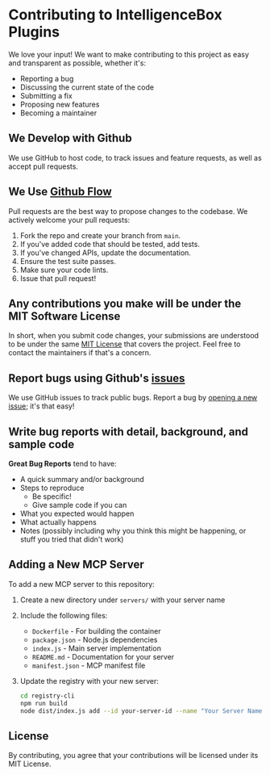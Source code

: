 # Contributing to IntelligenceBox Plugins

We love your input! We want to make contributing to this project as easy and transparent as possible, whether it's:

- Reporting a bug
- Discussing the current state of the code
- Submitting a fix
- Proposing new features
- Becoming a maintainer

## We Develop with Github
We use GitHub to host code, to track issues and feature requests, as well as accept pull requests.

## We Use [Github Flow](https://guides.github.com/introduction/flow/index.html)
Pull requests are the best way to propose changes to the codebase. We actively welcome your pull requests:

1. Fork the repo and create your branch from `main`.
2. If you've added code that should be tested, add tests.
3. If you've changed APIs, update the documentation.
4. Ensure the test suite passes.
5. Make sure your code lints.
6. Issue that pull request!

## Any contributions you make will be under the MIT Software License
In short, when you submit code changes, your submissions are understood to be under the same [MIT License](LICENSE) that covers the project. Feel free to contact the maintainers if that's a concern.

## Report bugs using Github's [issues](https://github.com/intelligencebox-repo/intelligencebox-plugins/issues)
We use GitHub issues to track public bugs. Report a bug by [opening a new issue](https://github.com/intelligencebox-repo/intelligencebox-plugins/issues/new); it's that easy!

## Write bug reports with detail, background, and sample code

**Great Bug Reports** tend to have:

- A quick summary and/or background
- Steps to reproduce
  - Be specific!
  - Give sample code if you can
- What you expected would happen
- What actually happens
- Notes (possibly including why you think this might be happening, or stuff you tried that didn't work)

## Adding a New MCP Server

To add a new MCP server to this repository:

1. Create a new directory under `servers/` with your server name
2. Include the following files:
   - `Dockerfile` - For building the container
   - `package.json` - Node.js dependencies
   - `index.js` - Main server implementation
   - `README.md` - Documentation for your server
   - `manifest.json` - MCP manifest file

3. Update the registry with your new server:
   ```bash
   cd registry-cli
   npm run build
   node dist/index.js add --id your-server-id --name "Your Server Name" --docker-image ghcr.io/intelligencebox-repo/your-server:latest
   ```

## License
By contributing, you agree that your contributions will be licensed under its MIT License.